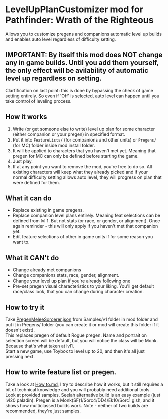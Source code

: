 ﻿# LevelUpPlanCustomizer mod for Pathfinder: Wrath of the Righteous 

Allows you to customize pregens and companions automatic level up builds and enables auto level regardless of difficulty setting.

## IMPORTANT: By itself this mod does NOT change any in game builds. Until you add them yourself, the only effect will be avilability of automatic level up regardless on setting.

Clarfification on last point: this is done by bypassing the check of game setting entirely. So even if 'Off' is selected, auto level can happen until you take control of leveling process.


## How it works

1. Write (or get someone else to write) level up plan for some character (either companion or your pregen) in specified format.
2. Put it into `FeatureLists/` (for companions and other units) or `Pregens/` (for MC) folder inside mod install folder.  
3. It will be applied to characters that you haven't met yet. Meaning that pregen for MC can only be defined before starting the game.
4. Just play.
5. If at any point you want to remove the mod, you're free to do so. All existing characters will keep what they already picked and if your normal difficulty setting allows auto level, they will progress on plan that were defined for them.

## What it can do
- Replace existing in game pregens.
- Replace companion level plans entirely. Meaning feat selections can be defined from lvl 1. But not stats (or race, or gender, or alignment). Once again reminder - this will only apply if you haven't met that companion yet.   
- Edit feature selections of other in game units if for some reason you want to.

## What it CAN't do
- Change already met companions
- Change companions stats, race, gender, alignment.
- Change your level up plan if you're already following one
- Pre-set pregen visual characteristics to your liking. You'll get default race/class look, that you can change during character creation.

## How to try it 

Take [PregenMeleeSorcerer.json](LevelUpPlanCustomizer/Sample/v1/PregenMeleeSorcerer.json) from Samples/v1 folder in mod folder and put it in Pregens/ folder (you can create it or mod will create this folder if it doesn't exist).  
This replaces pregen of default Rogue pregen. Name and portrait on selection screen will be default, but you will notice the class will be Monk. Because that's what taken at lvl1.  
Start a new game, use Toybox to level up to 20, and then it's all just pressing next.


## How to write feature list or pregen.  
Take a look at [How to.md](/How%20to.md), I try to describe how it works, but it still requires a bit of technical knowledge and you will probably need additional tools.   
Look at provided samples. Seelah alternative build is an easy example (just lvl20 paladin). Pregen is a Monk(SF)1/Sorc4/DD4/Ek10/Sorc1 gish, and it shows how multiclassed builds work. Note - neither of two builds are recommended, they're just samples.